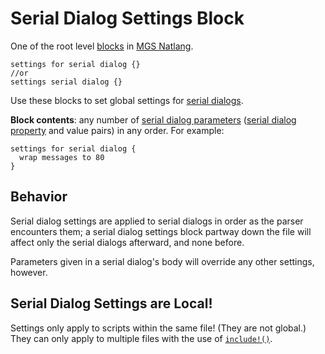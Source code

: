 # Serial Dialog Settings Block

One of the root level [blocks](../mgs/blocks) in [MGS Natlang](../mgs/mgs_natlang).

```mgs
settings for serial dialog {}
//or
settings serial dialog {}
```

Use these blocks to set global settings for [serial dialogs](../mgs/serial_dialogs_mgs).

**Block contents**: any number of [serial dialog parameters](../mgs/serial_dialog_mgs#serial-dialog-parameters) ([serial dialog property](../serial_dialogs#properties) and value pairs) in any order. For example:

```mgs
settings for serial dialog {
  wrap messages to 80
}
```

## Behavior

Serial dialog settings are applied to serial dialogs in order as the parser encounters them; a serial dialog settings block partway down the file will affect only the serial dialogs afterward, and none before.

Parameters given in a serial dialog's body will override any other settings, however.

## Serial Dialog Settings are Local!

Settings only apply to scripts within the same file! (They are not global.) They can only apply to multiple files with the use of [`include!()`](advanced_syntax#include).
